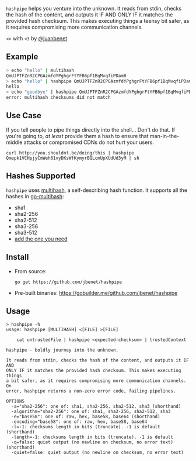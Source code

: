 `hashpipe` helps you venture into the unknown. It reads from stdin, checks the hash of the content, and outputs it IF AND ONLY IF it matches the provided hash checksum. This makes executing things a teensy bit safer, as it requires compromising more communication channels.

`<>` with `<3` by [@juanbenet](https://twitter.com/juanbenet)

## Example

```sh
> echo "hello" | multihash
QmUJPTFZnR2CPGAzmfdYPghgrFtYFB6pf1BqMvqfiPDam8
> echo "hello" | hashpipe QmUJPTFZnR2CPGAzmfdYPghgrFtYFB6pf1BqMvqfiPDam8
hello
> echo "goodbye" | hashpipe QmUJPTFZnR2CPGAzmfdYPghgrFtYFB6pf1BqMvqfiPDam8
error: multihash checksums did not match
```

## Use Case

If you tell people to pipe things directly into the shell... Don't do that. If you're going to, _at least_ provide them a hash to ensure that man-in-the-middle attacks or compromised CDNs do not hurt your users.

```
curl http://you.shouldnt.be/doing/this | hashpipe Qmepk1VCHpjyCmWeh61vyDKsWfKymyrBQLcmUpXUdUd3yM | sh
```

## Hashes Supported

`hashpipe` uses [multihash](https://github.com/jbenet/multihash/), a self-describing hash function. It supports all the hashes in [go-multihash](https://github.com/jbenet/go-multihash/):

- sha1
- sha2-256
- sha2-512
- sha3-256
- sha3-512
- [add the one you need](https://github.com/jbenet/go-multihash/pulls)

## Install

- From source:

    ```
    go get https://github.com/jbenet/hashpipe
    ```

- Pre-built binaries: https://gobuilder.me/github.com/jbenet/hashpipe

## Usage

```
> hashpipe -h
usage: hashpipe [MULTIHASH] <[FILE] >[FILE]

    cat untrustedFile | hashpipe <expected-checksum> | trustedContext

hashpipe - boldly journey into the unknown.

It reads from stdin, checks the hash of the content, and outputs it IF AND
ONLY IF it matches the provided hash checksum. This makes executing things
a bit safer, as it requires compromising more communication channels. On
error, hashpipe returns a non-zero error code, failing pipelines.

OPTIONS
  -a="sha2-256": one of: sha1, sha2-256, sha2-512, sha3 (shorthand)
  -algorithm="sha2-256": one of: sha1, sha2-256, sha2-512, sha3
  -e="base58": one of: raw, hex, base58, base64 (shorthand)
  -encoding="base58": one of: raw, hex, base58, base64
  -l=-1: checksums length in bits (truncate). -1 is default (shorthand)
  -length=-1: checksums length in bits (truncate). -1 is default
  -q=false: quiet output (no newline on checksum, no error text) (shorthand)
  -quiet=false: quiet output (no newline on checksum, no error text)
```
